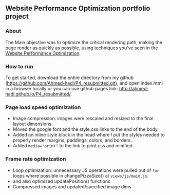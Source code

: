 ## Website Performance Optimization portfolio project

### About
The Main objective was to optimize the critical rendering path, making the page render as quickly as possible, using techniques you've seen in the [Website Performance Optimization](https://www.udacity.com/course/ud884).

### How to run
To get started, download the entire directory from my github (https://github.com/Ahmed-hadi/P4_resubmitted.git), and open index.html in a browser locally or you can use github pages link: http://ahmed-hadi.github.io/P4_resubmitted/.

### Page load speed optimization
- Image compression: images were rescaled and resized to the final layout dimensions.
- Moved the google font and the style.css links to the end of the body.  
- Added an inline style block in the head where I put the styles needed to properly render margins, paddings, colors, and borders.
- Added `media="print"` to the link to print.css and minified.

### Frame rate optimization
- Loop optimization: unnecessary JS operations were pulled out of `for` loops where possible in changePizzaSize() at `views/js/main.js`.
- and also optimized updatePosition() functions
- Compressed images and updated/specified image dims
